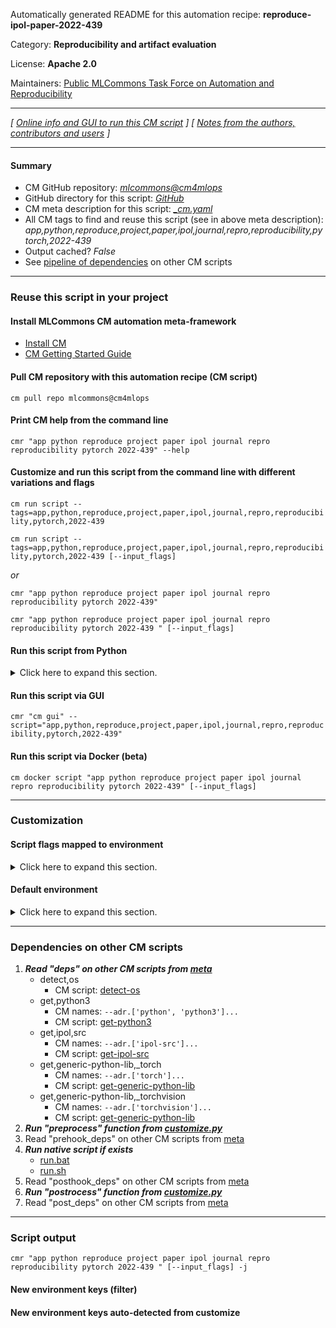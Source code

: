 Automatically generated README for this automation recipe: **reproduce-ipol-paper-2022-439**

Category: **Reproducibility and artifact evaluation**

License: **Apache 2.0**

Maintainers: [Public MLCommons Task Force on Automation and Reproducibility](https://github.com/mlcommons/ck/blob/master/docs/taskforce.md)

---
*[ [Online info and GUI to run this CM script](https://access.cknowledge.org/playground/?action=scripts&name=reproduce-ipol-paper-2022-439,f9b9e5bd65e34e4f) ] [ [Notes from the authors, contributors and users](README-extra.md) ]*

---
#### Summary

* CM GitHub repository: *[mlcommons@cm4mlops](https://github.com/mlcommons/cm4mlops/tree/dev)*
* GitHub directory for this script: *[GitHub](https://github.com/mlcommons/cm4mlops/tree/dev/script/reproduce-ipol-paper-2022-439)*
* CM meta description for this script: *[_cm.yaml](_cm.yaml)*
* All CM tags to find and reuse this script (see in above meta description): *app,python,reproduce,project,paper,ipol,journal,repro,reproducibility,pytorch,2022-439*
* Output cached? *False*
* See [pipeline of dependencies](#dependencies-on-other-cm-scripts) on other CM scripts


---
### Reuse this script in your project

#### Install MLCommons CM automation meta-framework

* [Install CM](https://access.cknowledge.org/playground/?action=install)
* [CM Getting Started Guide](https://github.com/mlcommons/ck/blob/master/docs/getting-started.md)

#### Pull CM repository with this automation recipe (CM script)

```cm pull repo mlcommons@cm4mlops```

#### Print CM help from the command line

````cmr "app python reproduce project paper ipol journal repro reproducibility pytorch 2022-439" --help````

#### Customize and run this script from the command line with different variations and flags

`cm run script --tags=app,python,reproduce,project,paper,ipol,journal,repro,reproducibility,pytorch,2022-439`

`cm run script --tags=app,python,reproduce,project,paper,ipol,journal,repro,reproducibility,pytorch,2022-439 [--input_flags]`

*or*

`cmr "app python reproduce project paper ipol journal repro reproducibility pytorch 2022-439"`

`cmr "app python reproduce project paper ipol journal repro reproducibility pytorch 2022-439 " [--input_flags]`


#### Run this script from Python

<details>
<summary>Click here to expand this section.</summary>

```python

import cmind

r = cmind.access({'action':'run'
                  'automation':'script',
                  'tags':'app,python,reproduce,project,paper,ipol,journal,repro,reproducibility,pytorch,2022-439'
                  'out':'con',
                  ...
                  (other input keys for this script)
                  ...
                 })

if r['return']>0:
    print (r['error'])

```

</details>


#### Run this script via GUI

```cmr "cm gui" --script="app,python,reproduce,project,paper,ipol,journal,repro,reproducibility,pytorch,2022-439"```

#### Run this script via Docker (beta)

`cm docker script "app python reproduce project paper ipol journal repro reproducibility pytorch 2022-439" [--input_flags]`

___
### Customization


#### Script flags mapped to environment
<details>
<summary>Click here to expand this section.</summary>

* `--image1=value`  &rarr;  `CM_IMAGE_1=value`
* `--image2=value`  &rarr;  `CM_IMAGE_2=value`

**Above CLI flags can be used in the Python CM API as follows:**

```python
r=cm.access({... , "image1":...}
```

</details>

#### Default environment

<details>
<summary>Click here to expand this section.</summary>

These keys can be updated via `--env.KEY=VALUE` or `env` dictionary in `@input.json` or using script flags.


</details>

___
### Dependencies on other CM scripts


  1. ***Read "deps" on other CM scripts from [meta](https://github.com/mlcommons/cm4mlops/tree/dev/script/reproduce-ipol-paper-2022-439/_cm.yaml)***
     * detect,os
       - CM script: [detect-os](https://github.com/mlcommons/cm4mlops/tree/master/script/detect-os)
     * get,python3
       * CM names: `--adr.['python', 'python3']...`
       - CM script: [get-python3](https://github.com/mlcommons/cm4mlops/tree/master/script/get-python3)
     * get,ipol,src
       * CM names: `--adr.['ipol-src']...`
       - CM script: [get-ipol-src](https://github.com/mlcommons/cm4mlops/tree/master/script/get-ipol-src)
     * get,generic-python-lib,_torch
       * CM names: `--adr.['torch']...`
       - CM script: [get-generic-python-lib](https://github.com/mlcommons/cm4mlops/tree/master/script/get-generic-python-lib)
     * get,generic-python-lib,_torchvision
       * CM names: `--adr.['torchvision']...`
       - CM script: [get-generic-python-lib](https://github.com/mlcommons/cm4mlops/tree/master/script/get-generic-python-lib)
  1. ***Run "preprocess" function from [customize.py](https://github.com/mlcommons/cm4mlops/tree/dev/script/reproduce-ipol-paper-2022-439/customize.py)***
  1. Read "prehook_deps" on other CM scripts from [meta](https://github.com/mlcommons/cm4mlops/tree/dev/script/reproduce-ipol-paper-2022-439/_cm.yaml)
  1. ***Run native script if exists***
     * [run.bat](https://github.com/mlcommons/cm4mlops/tree/dev/script/reproduce-ipol-paper-2022-439/run.bat)
     * [run.sh](https://github.com/mlcommons/cm4mlops/tree/dev/script/reproduce-ipol-paper-2022-439/run.sh)
  1. Read "posthook_deps" on other CM scripts from [meta](https://github.com/mlcommons/cm4mlops/tree/dev/script/reproduce-ipol-paper-2022-439/_cm.yaml)
  1. ***Run "postrocess" function from [customize.py](https://github.com/mlcommons/cm4mlops/tree/dev/script/reproduce-ipol-paper-2022-439/customize.py)***
  1. Read "post_deps" on other CM scripts from [meta](https://github.com/mlcommons/cm4mlops/tree/dev/script/reproduce-ipol-paper-2022-439/_cm.yaml)

___
### Script output
`cmr "app python reproduce project paper ipol journal repro reproducibility pytorch 2022-439 " [--input_flags] -j`
#### New environment keys (filter)

#### New environment keys auto-detected from customize
